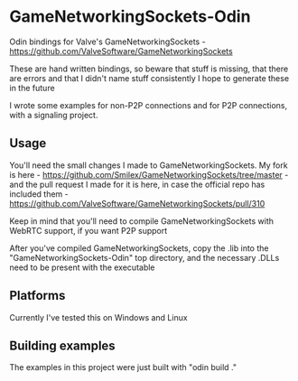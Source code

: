 # GameNetworkingSockets-Odin
Odin bindings for Valve's GameNetworkingSockets - https://github.com/ValveSoftware/GameNetworkingSockets


These are hand written bindings, so beware that stuff is missing, that there are errors and that I didn't name stuff consistently
I hope to generate these in the future

I wrote some examples for non-P2P connections and for P2P connections, with a signaling project. 

## Usage
You'll need the small changes I made to GameNetworkingSockets. My fork is here - https://github.com/Smilex/GameNetworkingSockets/tree/master - and the pull request I made for it is here, in case the official repo has included them - https://github.com/ValveSoftware/GameNetworkingSockets/pull/310

Keep in mind that you'll need to compile GameNetworkingSockets with WebRTC support, if you want P2P support

After you've compiled GameNetworkingSockets, copy the .lib into the "GameNetworkingSockets-Odin" top directory, and the necessary .DLLs need to be present with the executable

## Platforms
Currently I've tested this on Windows and Linux

## Building examples
The examples in this project were just built with "odin build ."
